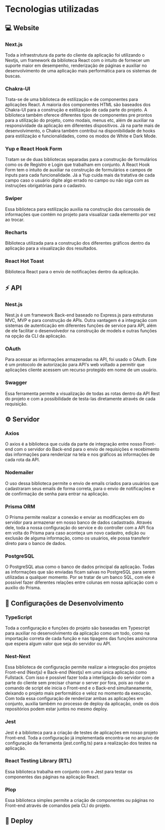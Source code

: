 # Tecnologias utilizadas

## 💻 Website

### Next.js

Toda a infraestrutura da parte do cliente da aplicação foi utilizando o Nextjs, um framework da biblioteca React com o intuito de fornecer um suporte maior em desempenho, renderização de páginas e auxiliar no desenvolvimento de uma aplicação mais performática para os sistemas de buscas.

### Chakra-UI

Trata-se de uma biblioteca de estilização e de componentes para aplicações React. A maioria dos componentes HTML são baseados dos Chakra-UI para a construção e estilização de cada parte do projeto. A biblioteca também oferece diferentes tipos de componentes pre prontos para a utilização do projeto, como modais, menus etc, além de auxiliar na responsividade da aplicação em diferentes dispositivos. Já na parte mais de desenvolvimento, o Chakra também contribui na disponibilidade de hooks para estilização e funcionalidades, como os modos de White e Dark Mode.

### Yup e React Hook Form

Tratam se de duas bibliotecas separadas para a construção de formulários como os de Registro e Login que trabalham em conjunto. A React Hook Form tem o intuito de auxiliar na construção de formulários e campos de inputs para cada funcionalidade. Já a Yup cuida mais da tratativa de cada campo caso o usuário digite algo errado no campo ou não siga com as instruções obrigatórias para o cadastro.

### Swiper

Essa biblioteca para estilização auxilia na construção dos carrosséis de informações que contém no projeto para visualizar cada elemento por vez ao trocar.

### Recharts

Biblioteca utilizada para a construção dos diferentes gráficos dentro da aplicação para a visualização dos resultados.

### React Hot Toast

Biblioteca React para o envio de notificações dentro da aplicação.

## ⚡ API

### Nest.js

Nest.js é um framework Back-end baseado no Express.js para estruturas MVC, MVP e para construção de APIs. Outra vantagem é a integração com sistemas de autenticação em diferentes funções de service para API, além de ele facilitar o desenvolvedor na construção de models e outras funções na opção da CLI da aplicação.

### OAuth

Para acessar as informações armazenadas na API, foi usado o OAuth. Este é um protocolo de autorização para API's web voltado a permitir que aplicações cliente acessem um recurso protegido em nome de um usuário.

### Swagger

Essa ferramenta permite a visualização de todas as rotas dentro da API Rest do projeto e com a possibilidade de testa-las diretamente através de cada requisição.&#x20;

## ⚙ Servidor

### Axios

O axios é a biblioteca que cuida da parte de integração entre nosso Front-end com o servidor do Back-end para o envio de requisições e recebimento das informações para renderizar na tela e nos gráficos as informações de cada rota da API.

### Nodemailer

&#x20;O uso dessa biblioteca permite o envio de emails criados para usuários que cadastraram seus emails de forma correta, para o envio de notificações e de confirmação de senha para entrar na aplicação.

### Prisma ORM

O Prisma permite realizar a conexão e enviar as modificações em do servidor para armazenar em nosso banco de dados cadastrado. Através dele, toda a nossa configuração do service e do controller com a API fica em volta do Prisma para caso aconteça um novo cadastro, edição ou exclusão de alguma informação, como os usuários, ele possa transferir direto para o banco de dados.

### PostgreSQL&#x20;

O PostgreSQL atua como o banco de dados principal da aplicação. Todas as informações que são enviadas ficam salvas no PostgreSQL para serem utilizadas a qualquer momento. Por se tratar de um banco SQL, com ele é possível fazer diferentes relações entre colunas em nossa aplicação com o auxilio do Prisma.

## 🔧 Configurações de Desenvolvimento

### TypeScript

Toda a configuração e funções do projeto são baseadas em Typescript para auxiliar no desenvolvimento da aplicação como um todo, como na importação correta de cada função e nas tipagens das funções assíncrona que espera algum valor que seja do servidor ou API.

### Nest-Next

Essa biblioteca de configuração permite realizar a integração dos projetos Front-end (Nextjs) e Back-end (Nestjs) em uma única aplicação como Fullstack. Com isso é possível fazer toda a interligação do servidor com a parte do cliente sem precisar chamar o server por fora, pois ao rodar o comando de script ele inicia o Front-end e o Back-end simultaneamente, deixando o projeto mais performático e veloz no momento da execução. Com toda essa configuração de renderizar ambas as aplicações em conjunto, auxilia também no processo de deploy da aplicação, onde os dois repositórios podem estar juntos no mesmo deploy.  &#x20;

### Jest

Jest é a biblioteca para a criação de testes de aplicações em nosso projeto Front-end. Toda a configuração já implementada encontra-se no arquivo de configuração da ferramenta (jest.config.ts) para a realização dos testes na aplicação.

### React Testing Library (RTL)

Essa biblioteca trabalha em conjunto com o Jest para testar os componentes das páginas na aplicação React.

### Plop

Essa biblioteca simples permite a criação de componentes ou páginas no Front-end através de comandos pela CLI do projeto.

## 🚀 Deploy
